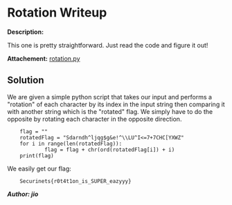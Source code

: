 # Rotation Writeup

**Description:**

This one is pretty straightforward. Just read the code and figure it out!

**Attachement:**
[rotation.py](Files/rotation.py)

## Solution

We are given a simple python script that takes our input and performs a "rotation" of each character by its index in the input string then comparing it with another string which is the "rotated" flag. We simply have to do the opposite by rotating each character in the opposite direction.

        flag = ""
        rotatedFlag = "Sdarndh^ljqg$g&e!^\\LU^I<=7+7CHC[YXWZ"
        for i in range(len(rotatedFlag)):
                flag = flag + chr(ord(rotatedFlag[i]) + i)
        print(flag)

We easily get our flag:

        Securinets{r0t4t1on_is_SUPER_eazyyy}

***Author: jio***
